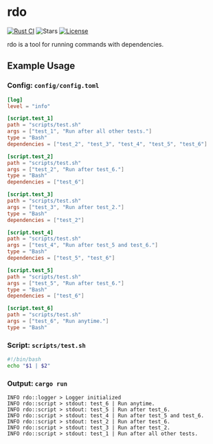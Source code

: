 # rdo

[![Rust CI](https://github.com/nseguin42/rdo/actions/workflows/rust-ci.yaml/badge.svg)](https://github.com/nseguin42/rdo/actions/workflows/rust-ci.yaml)
![Stars](https://img.shields.io/github/stars/nseguin42/rdo)
[![License](https://img.shields.io/github/license/nseguin42/rdo)](https://github.com/nseguin42/rdo/blob/main/LICENSE)

rdo is a tool for running commands with dependencies.

## Example Usage

### Config: `config/config.toml`

```toml
[log]
level = "info"

[script.test_1]
path = "scripts/test.sh"
args = ["test_1", "Run after all other tests."]
type = "Bash"
dependencies = ["test_2", "test_3", "test_4", "test_5", "test_6"]

[script.test_2]
path = "scripts/test.sh"
args = ["test_2", "Run after test_6."]
type = "Bash"
dependencies = ["test_6"]

[script.test_3]
path = "scripts/test.sh"
args = ["test_3", "Run after test_2."]
type = "Bash"
dependencies = ["test_2"]

[script.test_4]
path = "scripts/test.sh"
args = ["test_4", "Run after test_5 and test_6."]
type = "Bash"
dependencies = ["test_5", "test_6"]

[script.test_5]
path = "scripts/test.sh"
args = ["test_5", "Run after test_6."]
type = "Bash"
dependencies = ["test_6"]

[script.test_6]
path = "scripts/test.sh"
args = ["test_6", "Run anytime."]
type = "Bash"
```

### Script: `scripts/test.sh`

```bash
#!/bin/bash
echo "$1 | $2"
```

### Output: `cargo run`

```
INFO rdo::logger > Logger initialized
INFO rdo::script > stdout: test_6 | Run anytime.
INFO rdo::script > stdout: test_5 | Run after test_6.
INFO rdo::script > stdout: test_4 | Run after test_5 and test_6.
INFO rdo::script > stdout: test_2 | Run after test_6.
INFO rdo::script > stdout: test_3 | Run after test_2.
INFO rdo::script > stdout: test_1 | Run after all other tests.
```